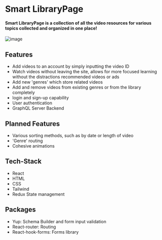 # Smart LibraryPage

#### Smart LibraryPage is a collection of all the video resources for various topics collected and organized in one place!
![image](https://user-images.githubusercontent.com/90881175/215264476-701f116b-90d6-47b1-b36b-392d4c1ab03a.png)




## Features
- Add videos to an account by simply inputting the video ID
- Watch videos without leaving the site, allows for more focused learning without the distractions recommended videos or ads
- Add new 'genres' which store related videos
- Add and remove videos from existing genres or from the library completely
- login and sign-up capability
- User authentication
- GraphQL Server Backend

## Planned Features

- Various sorting methods, such as by date or length of video
- 'Genre' routing
- Cohesive animations

## Tech-Stack
- React
- HTML
- CSS
- Tailwind
- Redux State management
## Packages
- Yup: Schema Builder and form input validation
- React-router: Routing
- React-hook-forms: Forms library

